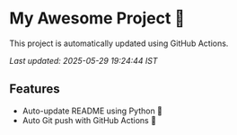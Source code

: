 # My Awesome Project 🚀

This project is automatically updated using GitHub Actions.

_Last updated: 2025-05-29 19:24:44 IST_

## Features
- Auto-update README using Python 🐍
- Auto Git push with GitHub Actions 🤖
